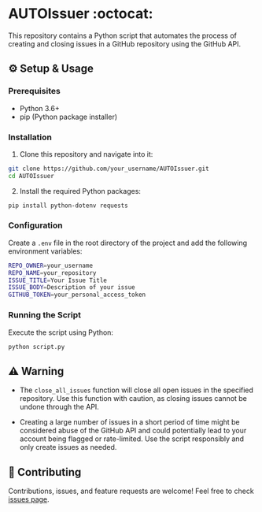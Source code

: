 # AUTOIssuer :octocat:

This repository contains a Python script that automates the process of creating and closing issues in a GitHub repository using the GitHub API.                                                       

## :gear: Setup & Usage

### Prerequisites

- Python 3.6+
- pip (Python package installer)

### Installation

1. Clone this repository and navigate into it:

```bash
git clone https://github.com/your_username/AUTOIssuer.git
cd AUTOIssuer
```
2. Install the required Python packages:

```bash
pip install python-dotenv requests
```
    
### Configuration

Create a `.env` file in the root directory of the project and add the following environment variables:

```bash
REPO_OWNER=your_username
REPO_NAME=your_repository
ISSUE_TITLE=Your Issue Title
ISSUE_BODY=Description of your issue
GITHUB_TOKEN=your_personal_access_token
```

### Running the Script

Execute the script using Python:

```bash
python script.py
```

## :warning: Warning

- The `close_all_issues` function will close all open issues in the specified repository. Use this function with caution, as closing issues cannot be undone through the API.

- Creating a large number of issues in a short period of time might be considered abuse of the GitHub API and could potentially lead to your account being flagged or rate-limited. Use the script responsibly and only create issues as needed.

## :handshake: Contributing

Contributions, issues, and feature requests are welcome! Feel free to check [issues page](https://github.com/NathanJargon/AUTOIssuer/issues).